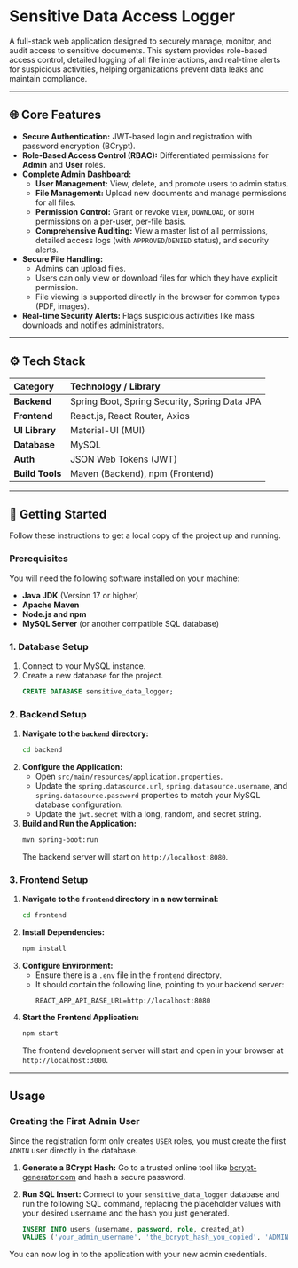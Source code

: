 # Sensitive Data Access Logger

A full-stack web application designed to securely manage, monitor, and audit access to sensitive documents. This system provides role-based access control, detailed logging of all file interactions, and real-time alerts for suspicious activities, helping organizations prevent data leaks and maintain compliance.

---

## 🌐 Core Features

-   **Secure Authentication:** JWT-based login and registration with password encryption (BCrypt).
-   **Role-Based Access Control (RBAC):** Differentiated permissions for **Admin** and **User** roles.
-   **Complete Admin Dashboard:**
    -   **User Management:** View, delete, and promote users to admin status.
    -   **File Management:** Upload new documents and manage permissions for all files.
    -   **Permission Control:** Grant or revoke `VIEW`, `DOWNLOAD`, or `BOTH` permissions on a per-user, per-file basis.
    -   **Comprehensive Auditing:** View a master list of all permissions, detailed access logs (with `APPROVED`/`DENIED` status), and security alerts.
-   **Secure File Handling:**
    -   Admins can upload files.
    -   Users can only view or download files for which they have explicit permission.
    -   File viewing is supported directly in the browser for common types (PDF, images).
-   **Real-time Security Alerts:** Flags suspicious activities like mass downloads and notifies administrators.

---

## ⚙️ Tech Stack

| Category      | Technology / Library                               |
| :------------ | :------------------------------------------------- |
| **Backend** | Spring Boot, Spring Security, Spring Data JPA      |
| **Frontend** | React.js, React Router, Axios                      |
| **UI Library**| Material-UI (MUI)                                  |
| **Database** | MySQL                                              |
| **Auth** | JSON Web Tokens (JWT)                              |
| **Build Tools**| Maven (Backend), npm (Frontend)                    |

---

## 🚀 Getting Started

Follow these instructions to get a local copy of the project up and running.

### Prerequisites

You will need the following software installed on your machine:
-   **Java JDK** (Version 17 or higher)
-   **Apache Maven**
-   **Node.js and npm**
-   **MySQL Server** (or another compatible SQL database)

### 1. Database Setup

1.  Connect to your MySQL instance.
2.  Create a new database for the project.
    ```sql
    CREATE DATABASE sensitive_data_logger;
    ```

### 2. Backend Setup

1.  **Navigate to the `backend` directory:**
    ```bash
    cd backend
    ```
2.  **Configure the Application:**
    -   Open `src/main/resources/application.properties`.
    -   Update the `spring.datasource.url`, `spring.datasource.username`, and `spring.datasource.password` properties to match your MySQL database configuration.
    -   Update the `jwt.secret` with a long, random, and secret string.
3.  **Build and Run the Application:**
    ```bash
    mvn spring-boot:run
    ```
    The backend server will start on `http://localhost:8080`.

### 3. Frontend Setup

1.  **Navigate to the `frontend` directory in a new terminal:**
    ```bash
    cd frontend
    ```
2.  **Install Dependencies:**
    ```bash
    npm install
    ```
3.  **Configure Environment:**
    -   Ensure there is a `.env` file in the `frontend` directory.
    -   It should contain the following line, pointing to your backend server:
        ```
        REACT_APP_API_BASE_URL=http://localhost:8080
        ```
4.  **Start the Frontend Application:**
    ```bash
    npm start
    ```
    The frontend development server will start and open in your browser at `http://localhost:3000`.

---

## Usage

### Creating the First Admin User

Since the registration form only creates `USER` roles, you must create the first `ADMIN` user directly in the database.

1.  **Generate a BCrypt Hash:** Go to a trusted online tool like [bcrypt-generator.com](https://www.bcrypt-generator.com/) and hash a secure password.
2.  **Run SQL Insert:** Connect to your `sensitive_data_logger` database and run the following SQL command, replacing the placeholder values with your desired username and the hash you just generated.

    ```sql
    INSERT INTO users (username, password, role, created_at) 
    VALUES ('your_admin_username', 'the_bcrypt_hash_you_copied', 'ADMIN', NOW());
    ```

You can now log in to the application with your new admin credentials.


